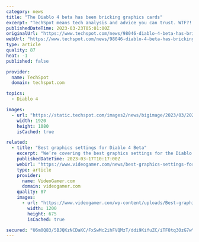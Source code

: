 ```yaml
---
category: news
title: "The Diablo 4 beta has been bricking graphics cards"
excerpt: "TechSpot means tech analysis and advice you can trust. WTF?! Several people who took part in the Diablo 4 early access beta have claimed that the game bricked their graphics card, with dozens of user ..."
publishedDateTime: 2023-03-23T05:01:00Z
originalUrl: "https://www.techspot.com/news/98046-diablo-4-beta-has-bricking-graphics-cards.html"
webUrl: "https://www.techspot.com/news/98046-diablo-4-beta-has-bricking-graphics-cards.html"
type: article
quality: 87
heat: -1
published: false

provider:
  name: TechSpot
  domain: techspot.com

topics:
  - Diablo 4

images:
  - url: "https://static.techspot.com/images2/news/bigimage/2023/03/2023-03-01-image-36.jpg"
    width: 1920
    height: 1080
    isCached: true

related:
  - title: "Best graphics settings for Diablo 4 Beta"
    excerpt: "We’re covering the best graphics settings for the Diablo 4 Beta, with optimised options for DLSS 3, HDR, & more. The Diablo 4 Beta weekend runs between March 17th – 19th, so if you’re trying to get ..."
    publishedDateTime: 2023-03-17T10:17:00Z
    webUrl: "https://www.videogamer.com/news/best-graphics-settings-for-diablo-4/"
    type: article
    provider:
      name: VideoGamer.com
      domain: videogamer.com
    quality: 87
    images:
      - url: "https://www.videogamer.com/wp-content/uploads/Best-graphics-settings-for-Diablo-4-beta.jpg"
        width: 1200
        height: 675
        isCached: true

secured: "U6m0Q83/5BJQKzNCDaKC/FxSwMc2ihFVQMzT/ddi9KifuZC/iTF8tq3OzG7wYXalImfZ/8O4N+koBPfxn+a2mQwx0ppi3Y0ZTCIPShQiknauQqPPsz4iGw7+nYDni3yAI2/YlyD4SWYupXy6EAF8BKRqu9Kbnjjz21jxzHaqFE8XU4cqMOBP3g7TlPQipRF1n8bfF6H5SaxwcicIVhwjKHDOmzgepjR+PJiinWMwJZNXNrO1MyNQ/Gg3OykiNseJREMUdgBy6CFaC+N3RSdxKIMLWse3cNZ6sftctsJxQSEBkoBv6uHoCQncxhFPaFNTgF7dakId0K45f8wgHf2dJsvlTXoxVBV+LYgGVTl06Lc=;UYQ5JbUvOuMCwWktTUVweA=="
---
```


